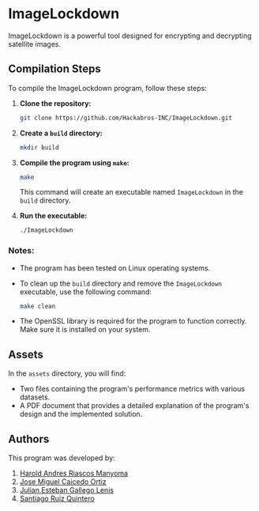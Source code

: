 # ImageLockdown
ImageLockdown is a powerful tool designed for encrypting and decrypting satellite images.

## Compilation Steps

To compile the ImageLockdown program, follow these steps:

1. **Clone the repository:**

    ```bash
    git clone https://github.com/Hackabros-INC/ImageLockdown.git
    ```

2. **Create a `build` directory:**

    ```bash
    mkdir build
    ```

3. **Compile the program using `make`:**

    ```bash
    make
    ```

    This command will create an executable named `ImageLockdown` in the `build` directory.

4. **Run the executable:**

    ```bash
    ./ImageLockdown
    ```

### Notes:
- The program has been tested on Linux operating systems.
- To clean up the `build` directory and remove the `ImageLockdown` executable, use the following command:

    ```bash
    make clean
    ```

- The OpenSSL library is required for the program to function correctly. Make sure it is installed on your system.

## Assets
In the `assets` directory, you will find:
- Two files containing the program's performance metrics with various datasets.
- A PDF document that provides a detailed explanation of the program's design and the implemented solution.

## Authors
This program was developed by:

1. [Harold Andres Riascos Manyoma](https://github.com/Larryc8)
2. [Jose Miguel Caicedo Ortiz](https://github.com/JOSEMIGUELCAICEDOORTIZ)
3. [Julian Esteban Gallego Lenis](https://github.com/Lazk3r)
4. [Santiago Ruiz Quintero](https://github.com/Santiago7768)
